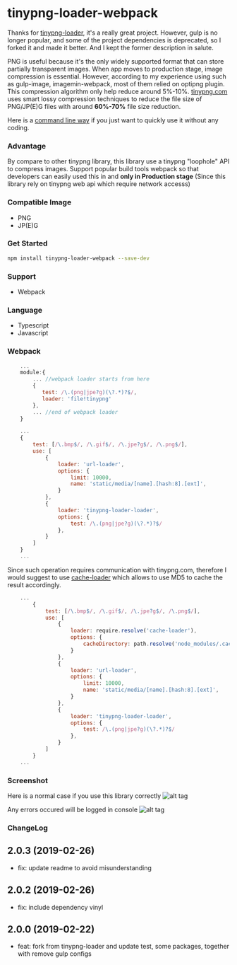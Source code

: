 # tinypng-loader-webpack

Thanks for [tinypng-loader](https://github.com/jf3096/tinypng-loader), it's a really great project.
However, gulp is no longer popular, and some of the project dependencies is deprecated, so I forked it and made it better.
And I kept the former description in salute.

PNG is useful because it's the only widely supported format that can store partially transparent images.
When app moves to production stage, image compression is essential. However, according to my experience using
such as gulp-image, imagemin-webpack, most of them relied on optipng plugin. This compression algorithm only help reduce
around 5%-10%. [tinypng.com](https://tinypng.com) uses smart lossy compression techniques to reduce the file size of PNG/JP(E)G files
with around <b>60%-70%</b> file size reduction.

Here is a [command line way](https://github.com/jf3096/tinypng-loader-cli) if you just want to quickly use it without any coding.

### Advantage

By compare to other tinypng library, this library use a tinypng "loophole" API to compress images.
Support popular build tools webpack so that developers can easily used this in and <b>only in Production stage</b> (Since this library rely on tinypng web api which require network accesss)

### Compatible Image

-   PNG
-   JP(E)G

### Get Started

```bash
npm install tinypng-loader-webpack --save-dev
```

### Support

-   Webpack

### Language

-   Typescript
-   Javascript

### Webpack

```javascript
    ...
    module:{
        ... //webpack loader starts from here
        {
           test: /\.(png|jpe?g)(\?.*)?$/,
           loader: 'file!tinypng'
        },
        ... //end of webpack loader
    }
```

```javascript
    ...
    {
        test: [/\.bmp$/, /\.gif$/, /\.jpe?g$/, /\.png$/],
        use: [
            {
                loader: 'url-loader',
                options: {
                    limit: 10000,
                    name: 'static/media/[name].[hash:8].[ext]',
                }
            },
            {
                loader: 'tinypng-loader-loader',
                options: {
                    test: /\.(png|jpe?g)(\?.*)?$/
                },
            }
        ]
    }
    ...
```

Since such operation requires communication with tinypng.com, therefore I would suggest to use [cache-loader](https://github.com/webpack-contrib/cache-loader)
which allows to use MD5 to cache the result accordingly.

```javascript
    ...
        {
            test: [/\.bmp$/, /\.gif$/, /\.jpe?g$/, /\.png$/],
            use: [
                {
                    loader: require.resolve('cache-loader'),
                    options: {
                        cacheDirectory: path.resolve('node_modules/.cache-images')
                    }
                },
                {
                    loader: 'url-loader',
                    options: {
                        limit: 10000,
                        name: 'static/media/[name].[hash:8].[ext]',
                    }
                },
                {
                    loader: 'tinypng-loader-loader',
                    options: {
                        test: /\.(png|jpe?g)(\?.*)?$/
                    },
                }
            ]
        }
    ...
```

### Screenshot

Here is a normal case if you use this library correctly
![alt tag](./git-img/success.png)

Any errors occured will be logged in console
![alt tag](./git-img/error.png)

### ChangeLog

## 2.0.3 (2019-02-26)

-   fix: update readme to avoid misunderstanding

## 2.0.2 (2019-02-26)

-   fix: include dependency vinyl

## 2.0.0 (2019-02-22)

-   feat: fork from tinypng-loader and update test, some packages, together with remove gulp configs
